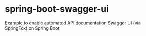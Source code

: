 # spring-boot-swagger-ui
Example to enable automated API documentation Swagger UI (via SpringFox) on Spring Boot

